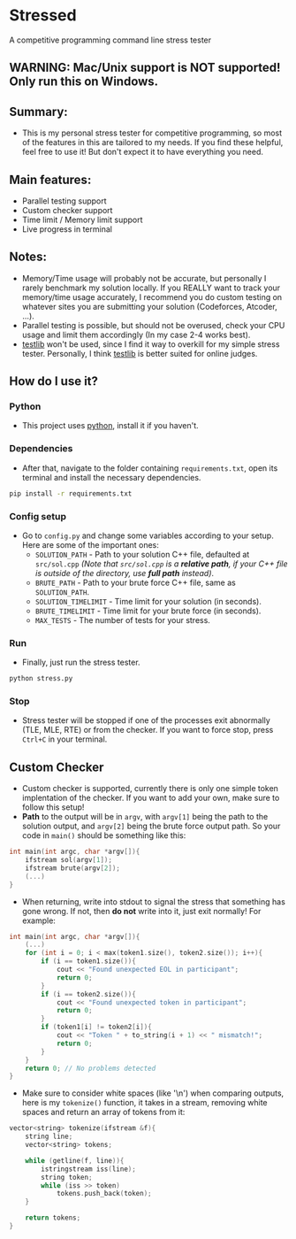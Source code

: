 # Stressed
A competitive programming command line stress tester

## WARNING: Mac/Unix support is NOT supported! Only run this on Windows.

## Summary:
- This is my personal stress tester for competitive programming, so most of the features in this are tailored to my needs. If you find these helpful, feel free to use it! But don't expect it to have everything you need.

## Main features:
- Parallel testing support
- Custom checker support
- Time limit / Memory limit support
- Live progress in terminal

## Notes:
- Memory/Time usage will probably not be accurate, but personally I rarely benchmark my solution locally. If you REALLY want to track your memory/time usage accurately, I recommend you do custom testing on whatever sites you are submitting your solution (Codeforces, Atcoder, ...).
- Parallel testing is possible, but should not be overused, check your CPU usage and limit them accordingly (In my case 2-4 works best).
- [testlib](https://github.com/MikeMirzayanov/testlib) won't be used, since I find it way to overkill for my simple stress tester. Personally, I think [testlib](https://github.com/MikeMirzayanov/testlib) is better suited for online judges.

## How do I use it?
### Python
- This project uses [python](https://www.python.org/), install it if you haven't.
### Dependencies
- After that, navigate to the folder containing `requirements.txt`, open its terminal and install the necessary dependencies.
```bash
pip install -r requirements.txt
```
### Config setup
- Go to `config.py` and change some variables according to your setup. Here are some of the important ones:
  - `SOLUTION_PATH` - Path to your solution C++ file, defaulted at `src/sol.cpp` *(Note that `src/sol.cpp` is a **relative path**, if your C++ file is outside of the directory, use **full path** instead)*.
  - `BRUTE_PATH` - Path to your brute force C++ file, same as `SOLUTION_PATH`.
  - `SOLUTION_TIMELIMIT` - Time limit for your solution (in seconds).
  - `BRUTE_TIMELIMIT` - Time limit for your brute force (in seconds).
  - `MAX_TESTS` - The number of tests for your stress.
### Run
- Finally, just run the stress tester.
```bash
python stress.py
```
### Stop
- Stress tester will be stopped if one of the processes exit abnormally (TLE, MLE, RTE) or from the checker. If you want to force stop, press `Ctrl+C` in your terminal.

## Custom Checker
- Custom checker is supported, currently there is only one simple token implentation of the checker. If you want to add your own, make sure to follow this setup!
- **Path** to the output will be in `argv`, with `argv[1]` being the path to the solution output, and `argv[2]` being the brute force output path. So your code in `main()` should be something like this:
```cpp
int main(int argc, char *argv[]){
    ifstream sol(argv[1]);
    ifstream brute(argv[2]);
    (...)
}
```
- When returning, write into stdout to signal the stress that something has gone wrong. If not, then **do not** write into it, just exit normally! For example:
```cpp
int main(int argc, char *argv[]){
    (...)
    for (int i = 0; i < max(token1.size(), token2.size()); i++){
        if (i == token1.size()){
            cout << "Found unexpected EOL in participant";
            return 0;
        }
        if (i == token2.size()){
            cout << "Found unexpected token in participant";
            return 0;
        }
        if (token1[i] != token2[i]){
            cout << "Token " + to_string(i + 1) << " mismatch!";
            return 0;
        } 
    }
    return 0; // No problems detected
}
```
- Make sure to consider white spaces (like '\n') when comparing outputs, here is my `tokenize()` function, it takes in a stream, removing white spaces and return an array of tokens from it:
```cpp
vector<string> tokenize(ifstream &f){
    string line;
    vector<string> tokens;

    while (getline(f, line)){
        istringstream iss(line);
        string token;
        while (iss >> token) 
            tokens.push_back(token);
    }

    return tokens;
}
```
